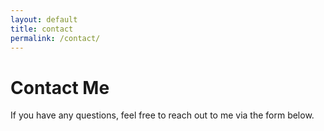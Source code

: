 ```yaml
---
layout: default
title: contact
permalink: /contact/
---
```


<div >
  <h1>Contact Me</h1>
  <p>If you have any questions, feel free to reach out to me via the form below.</p>
  

  <!-- <form action="https://formspree.io/f/{your_form_id}" method="POST">
    <label for="name">Name:</label>
    <input type="text" id="name" name="name" required>
    
    <label for="email">Email:</label>
    <input type="email" id="email" name="email" required>
    
    <label for="message">Message:</label>
    <textarea id="message" name="message" rows="5" required></textarea>
    
    <button type="submit">Send</button>
  </form> -->
</div>
